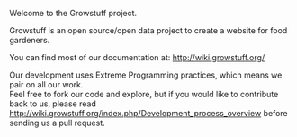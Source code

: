 Welcome to the Growstuff project.

Growstuff is an open source/open data project to create a website for food gardeners.

You can find most of our documentation at: http://wiki.growstuff.org/

Our development uses Extreme Programming practices, which means we pair on all our work.  
Feel free to fork our code and explore, but if you would like to contribute back to us,
please read http://wiki.growstuff.org/index.php/Development_process_overview before 
sending us a pull request.
